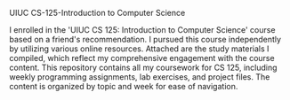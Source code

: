 UIUC CS-125-Introduction to Computer Science

I enrolled in the 'UIUC CS 125: Introduction to Computer Science' course based on a friend's recommendation. I pursued this course independently by utilizing various online resources. Attached are the study materials I compiled, which reflect my comprehensive engagement with the course content.
This repository contains all my coursework for CS 125, including weekly programming assignments, lab exercises, and project files. The content is organized by topic and week for ease of navigation.

